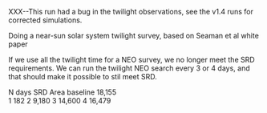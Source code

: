 
XXX--This run had a bug in the twilight observations, see the v1.4 runs for corrected simulations.

Doing a near-sun solar system twilight survey, based on Seaman et al white paper

If we use all the twilight time for a NEO survey, we no longer meet the SRD requirements. We can run the twilight NEO search every 3 or 4 days, and that should make it possible to stil meet SRD.

N days  SRD Area
baseline   18,155   
1       182
2       9,180
3       14,600
4       16,479
